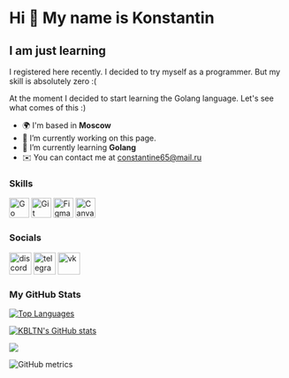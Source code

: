 Hi 👋 My name is Konstantin
===========================


I am just learning
------------------

I registered here recently. I decided to try myself as a programmer. But my skill is absolutely zero :( 

At the moment I decided to start learning the Golang language. Let's see what comes of this :)


* 🌍  I'm based in **Moscow**
* 🔭  I’m currently working on this page. 
* 🧠  I’m currently learning **Golang** 
* ✉️  You can contact me at [constantine65@mail.ru](mailto:constantine65@mail.ru)


### Skills

<p align="left">
<a href="https://go.dev/doc/" target="_blank" rel="noreferrer"><img src="https://raw.githubusercontent.com/danielcranney/readme-generator/main/public/icons/skills/go-colored.svg" width="36" height="36" alt="Go" /></a> <a href="https://git-scm.com/" target="_blank" rel="noreferrer"><img src="https://raw.githubusercontent.com/danielcranney/readme-generator/main/public/icons/skills/git-colored.svg" width="36" height="36" alt="Git" /></a> <a href="https://www.figma.com/" target="_blank" rel="noreferrer"><img src="https://raw.githubusercontent.com/danielcranney/readme-generator/main/public/icons/skills/figma-colored.svg" width="36" height="36" alt="Figma" /></a> <a href="https://canva.com/" target="_blank" rel="noreferrer"><img src="https://tadviser.ru/images/5/56/Canva-logo.png" width="36" height="36" alt="Canva" /></a></p>


### Socials

[<img src='https://api.imperialplugins.com/v2/Products/168/ProductLogo?Size=Large' alt='discord' height='40'>](https://discord.com/users/kbltn)  [<img src='https://logos-download.com/wp-content/uploads/2016/07/Telegram_5.x_version_2019_Logo.png' alt='telegram' height='40'>](https://t.me/KBLTN)  [<img src='https://clipground.com/images/vk-logo-png-5.png' alt='vk' height='40'>](https://vk.com/kbltn)  



### My GitHub Stats

<a href="https://github.com/KBLTN" align="left"><img src="https://github-readme-stats.vercel.app/api/top-langs/?username=KBLTN&langs_count=10&title_color=3382ed&text_color=ffffff&icon_color=a855f7&bg_color=181824&hide_border=true&locale=en&custom_title=Top%20%Languages" alt="Top Languages" /></a>

<a href="http://www.github.com/KBLTN"><img src="https://github-readme-stats.vercel.app/api?username=KBLTN&show_icons=true&hide=&count_private=true&title_color=3382ed&text_color=ffffff&icon_color=a855f7&bg_color=181824&hide_border=true&show_icons=true" alt="KBLTN's GitHub stats" /></a>

<a href="http://www.github.com/KBLTN"><img src="https://github-readme-streak-stats.herokuapp.com/?user=KBLTN&stroke=ffffff&background=181824&ring=3382ed&fire=3382ed&currStreakNum=ffffff&currStreakLabel=3382ed&sideNums=ffffff&sideLabels=ffffff&dates=ffffff&hide_border=true" /></a>




![GitHub metrics](https://metrics.lecoq.io/KBLTN)  
